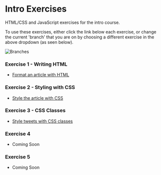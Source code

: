 Intro Exercises
===============

HTML/CSS and JavaScript exercises for the intro course.

To use these exercises, either click the link below each exercise, or change the current 'branch' that you are on by choosing a different exercise in the above dropdown (as seen below).

![Branches](https://raw.githubusercontent.com/CodingCampus/intro-exercises/master/extras/branches.png)

### Exercise 1 - Writing HTML ###

- [Format an article with HTML](https://github.com/CodingCampus/intro-exercises/tree/exercise1)

### Exercise 2 - Styling with CSS ###

- [Style the article with CSS](https://github.com/CodingCampus/intro-exercises/tree/exercise2)

### Exercise 3 - CSS Classes ###

- [Style tweets with CSS classes](https://github.com/CodingCampus/intro-exercises/tree/exercise3)

### Exercise 4 ###

- Coming Soon

### Exercise 5 ###

- Coming Soon
